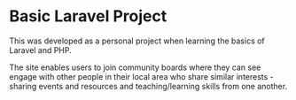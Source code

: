 # Basic Laravel Project

This was developed as a personal project when learning the basics of Laravel and PHP.

The site enables users to join community boards where they can see engage with other people in their local area who share similar interests - sharing events and resources and teaching/learning skills from one another.